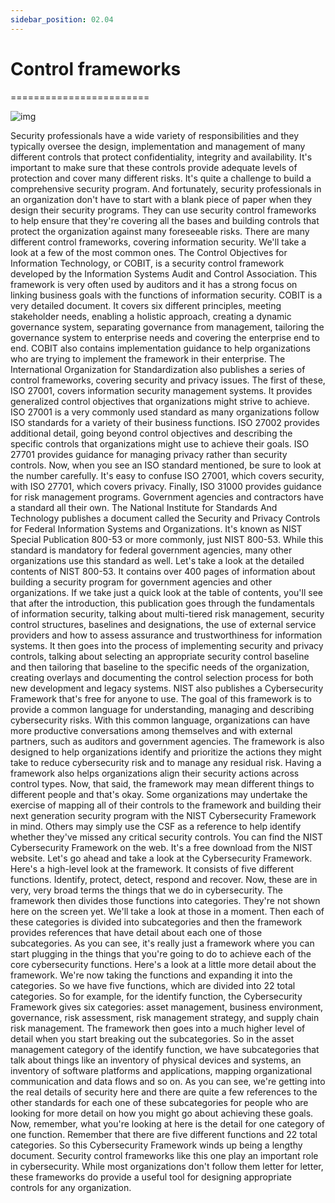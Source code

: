```yaml
---
sidebar_position: 02.04
---
```


# Control frameworks
========================

![img](/img/1-2-4-1.png)

Security professionals have a wide variety of responsibilities and they typically oversee the design, implementation and management of many different controls that protect confidentiality, integrity and availability. It's important to make sure that these controls provide adequate levels of protection and cover many different risks. It's quite a challenge to build a comprehensive security program. And fortunately, security professionals in an organization don't have to start with a blank piece of paper when they design their security programs. They can use security control frameworks to help ensure that they're covering all the bases and building controls that protect the organization against many foreseeable risks. There are many different control frameworks, covering information security. We'll take a look at a few of the most common ones. The Control Objectives for Information Technology, or COBIT, is a security control framework developed by the Information Systems Audit and Control Association. This framework is very often used by auditors and it has a strong focus on linking business goals with the functions of information security. COBIT is a very detailed document. It covers six different principles, meeting stakeholder needs, enabling a holistic approach, creating a dynamic governance system, separating governance from management, tailoring the governance system to enterprise needs and covering the enterprise end to end. COBIT also contains implementation guidance to help organizations who are trying to implement the framework in their enterprise. The International Organization for Standardization also publishes a series of control frameworks, covering security and privacy issues. The first of these, ISO 27001, covers information security management systems. It provides generalized control objectives that organizations might strive to achieve. ISO 27001 is a very commonly used standard as many organizations follow ISO standards for a variety of their business functions. ISO 27002 provides additional detail, going beyond control objectives and describing the specific controls that organizations might use to achieve their goals. ISO 27701 provides guidance for managing privacy rather than security controls. Now, when you see an ISO standard mentioned, be sure to look at the number carefully. It's easy to confuse ISO 27001, which covers security, with ISO 27701, which covers privacy. Finally, ISO 31000 provides guidance for risk management programs. Government agencies and contractors have a standard all their own. The National Institute for Standards And Technology publishes a document called the Security and Privacy Controls for Federal Information Systems and Organizations. It's known as NIST Special Publication 800-53 or more commonly, just NIST 800-53. While this standard is mandatory for federal government agencies, many other organizations use this standard as well. Let's take a look at the detailed contents of NIST 800-53. It contains over 400 pages of information about building a security program for government agencies and other organizations. If we take just a quick look at the table of contents, you'll see that after the introduction, this publication goes through the fundamentals of information security, talking about multi-tiered risk management, security control structures, baselines and designations, the use of external service providers and how to assess assurance and trustworthiness for information systems. It then goes into the process of implementing security and privacy controls, talking about selecting an appropriate security control baseline and then tailoring that baseline to the specific needs of the organization, creating overlays and documenting the control selection process for both new development and legacy systems. NIST also publishes a Cybersecurity Framework that's free for anyone to use. The goal of this framework is to provide a common language for understanding, managing and describing cybersecurity risks. With this common language, organizations can have more productive conversations among themselves and with external partners, such as auditors and government agencies. The framework is also designed to help organizations identify and prioritize the actions they might take to reduce cybersecurity risk and to manage any residual risk. Having a framework also helps organizations align their security actions across control types. Now, that said, the framework may mean different things to different people and that's okay. Some organizations may undertake the exercise of mapping all of their controls to the framework and building their next generation security program with the NIST Cybersecurity Framework in mind. Others may simply use the CSF as a reference to help identify whether they've missed any critical security controls. You can find the NIST Cybersecurity Framework on the web. It's a free download from the NIST website. Let's go ahead and take a look at the Cybersecurity Framework. Here's a high-level look at the framework. It consists of five different functions. Identify, protect, detect, respond and recover. Now, these are in very, very broad terms the things that we do in cybersecurity. The framework then divides those functions into categories. They're not shown here on the screen yet. We'll take a look at those in a moment. Then each of these categories is divided into subcategories and then the framework provides references that have detail about each one of those subcategories. As you can see, it's really just a framework where you can start plugging in the things that you're going to do to achieve each of the core cybersecurity functions. Here's a look at a little more detail about the framework. We're now taking the functions and expanding it into the categories. So we have five functions, which are divided into 22 total categories. So for example, for the identify function, the Cybersecurity Framework gives six categories: asset management, business environment, governance, risk assessment, risk management strategy, and supply chain risk management. The framework then goes into a much higher level of detail when you start breaking out the subcategories. So in the asset management category of the identify function, we have subcategories that talk about things like an inventory of physical devices and systems, an inventory of software platforms and applications, mapping organizational communication and data flows and so on. As you can see, we're getting into the real details of security here and there are quite a few references to the other standards for each one of these subcategories for people who are looking for more detail on how you might go about achieving these goals. Now, remember, what you're looking at here is the detail for one category of one function. Remember that there are five different functions and 22 total categories. So this Cybersecurity Framework winds up being a lengthy document. Security control frameworks like this one play an important role in cybersecurity. While most organizations don't follow them letter for letter, these frameworks do provide a useful tool for designing appropriate controls for any organization.
